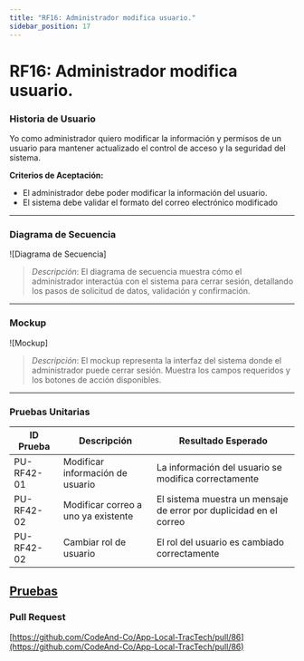 ```yaml
---
title: "RF16: Administrador modifica usuario."  
sidebar_position: 17
---
```


# RF16: Administrador modifica usuario.

### Historia de Usuario

Yo como administrador quiero modificar la información y permisos de un usuario para mantener actualizado el control de acceso y la seguridad del sistema. 

  **Criterios de Aceptación:**
  - El administrador debe poder modificar la información del usuario.
  - El sistema debe validar el formato del correo electrónico modificado

---

### Diagrama de Secuencia

![Diagrama de Secuencia] 

> *Descripción*: El diagrama de secuencia muestra cómo el administrador interactúa con el sistema para cerrar sesión, detallando los pasos de solicitud de datos, validación y confirmación.

---

### Mockup

![Mockup]

> *Descripción*: El mockup representa la interfaz del sistema donde el administrador puede cerrar sesión. Muestra los campos requeridos y los botones de acción disponibles.

---

### Pruebas Unitarias 
| ID Prueba | Descripción | Resultado Esperado |
|-----------|-------------|--------------------|
|PU-RF42-01|Modificar información de usuario|La información del usuario se modifica correctamente|
|PU-RF42-02|Modificar correo a uno ya existente|El sistema muestra un mensaje de error por duplicidad en el correo|
|PU-RF42-02|Cambiar rol de usuario| El rol del usuario es cambiado correctamente|

[Pruebas](https://docs.google.com/spreadsheets/d/1W-JW32dTsfI22-Yl5LydMhiu-oXHH_xo3hWvK6FHeLw/edit?gid=1133353405#gid=1133353405)
---

### Pull Request
[https://github.com/CodeAnd-Co/App-Local-TracTech/pull/86](https://github.com/CodeAnd-Co/App-Local-TracTech/pull/86)
